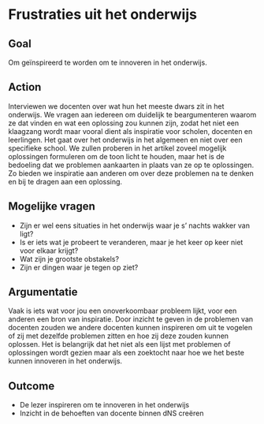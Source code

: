 # Frustraties uit het onderwijs

## Goal

Om geïnspireerd te worden om te innoveren in het onderwijs.

## Action

Interviewen we docenten over wat hun het meeste dwars zit in het onderwijs. We vragen aan iedereen om duidelijk te beargumenteren waarom ze dat vinden en wat een oplossing zou kunnen zijn, zodat het niet een klaagzang wordt maar vooral dient als inspiratie voor scholen, docenten en leerlingen. Het gaat over het onderwijs in het algemeen en niet over een specifieke school. We zullen proberen in het artikel zoveel mogelijk oplossingen formuleren om de toon licht te houden, maar het is de bedoeling dat we problemen aankaarten in plaats van ze op te oplossingen. Zo bieden we inspiratie aan anderen om over deze problemen na te denken en bij te dragen aan een oplossing.

## Mogelijke vragen

* Zijn er wel eens situaties in het onderwijs waar je s’ nachts wakker van ligt?
* Is er iets wat je probeert te veranderen, maar je het keer op keer niet voor elkaar krijgt?
* Wat zijn je grootste obstakels?
* Zijn er dingen waar je tegen op ziet?


## Argumentatie
Vaak is iets wat voor jou een onoverkoombaar probleem lijkt, voor een anderen een bron van inspiratie. Door inzicht te geven in de problemen van docenten zouden we andere docenten kunnen inspireren om uit te vogelen of zij met dezelfde problemen zitten en hoe zij deze zouden kunnen oplossen. Het is belangrijk dat het niet als een lijst met problemen of oplossingen wordt gezien maar als een zoektocht naar hoe we het beste kunnen innoveren in het onderwijs.

## Outcome

* De lezer inspireren om te innoveren in het onderwijs
* Inzicht in de behoeften van docente binnen dNS creëren
